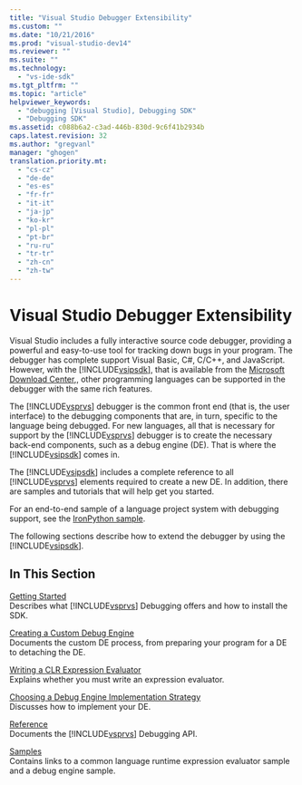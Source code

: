 ```yaml
---
title: "Visual Studio Debugger Extensibility"
ms.custom: ""
ms.date: "10/21/2016"
ms.prod: "visual-studio-dev14"
ms.reviewer: ""
ms.suite: ""
ms.technology: 
  - "vs-ide-sdk"
ms.tgt_pltfrm: ""
ms.topic: "article"
helpviewer_keywords: 
  - "debugging [Visual Studio], Debugging SDK"
  - "Debugging SDK"
ms.assetid: c088b6a2-c3ad-446b-830d-9c6f41b2934b
caps.latest.revision: 32
ms.author: "gregvanl"
manager: "ghogen"
translation.priority.mt: 
  - "cs-cz"
  - "de-de"
  - "es-es"
  - "fr-fr"
  - "it-it"
  - "ja-jp"
  - "ko-kr"
  - "pl-pl"
  - "pt-br"
  - "ru-ru"
  - "tr-tr"
  - "zh-cn"
  - "zh-tw"
---
```

# Visual Studio Debugger Extensibility
Visual Studio includes a fully interactive source code debugger, providing a powerful and easy-to-use tool for tracking down bugs in your program. The debugger has complete support Visual Basic, C#, C/C++, and JavaScript. However, with the [!INCLUDE[vsipsdk](../extensibility/includes/vsipsdk_md.md)], that is available from the [Microsoft Download Center](http://go.microsoft.com/fwlink/?LinkId=214453),, other programming languages can be supported in the debugger with the same rich features.  
  
 The [!INCLUDE[vsprvs](../code-quality/includes/vsprvs_md.md)] debugger is the common front end (that is, the user interface) to the debugging components that are, in turn, specific to the language being debugged. For new languages, all that is necessary for support by the [!INCLUDE[vsprvs](../code-quality/includes/vsprvs_md.md)] debugger is to create the necessary back-end components, such as a debug engine (DE). That is where the [!INCLUDE[vsipsdk](../extensibility/includes/vsipsdk_md.md)] comes in.  
  
 The [!INCLUDE[vsipsdk](../extensibility/includes/vsipsdk_md.md)] includes a complete reference to all [!INCLUDE[vsprvs](../code-quality/includes/vsprvs_md.md)] elements required to create a new DE. In addition, there are samples and tutorials that will help get you started.  
  
 For an end-to-end sample of a language project system with debugging support, see the [IronPython sample](http://msdn.microsoft.com/en-us/4c41695c-12c1-4670-b43b-d8d84c9e4089).  
  
 The following sections describe how to extend the debugger by using the [!INCLUDE[vsipsdk](../extensibility/includes/vsipsdk_md.md)].  
  
## In This Section  
 [Getting Started](../extensibility-debugger/getting-started-with-debugger-extensibility.md)  
 Describes what [!INCLUDE[vsprvs](../code-quality/includes/vsprvs_md.md)] Debugging offers and how to install the SDK.  
  
 [Creating a Custom Debug Engine](../extensibility-debugger/creating-a-custom-debug-engine.md)  
 Documents the custom DE process, from preparing your program for a DE to detaching the DE.  
  
 [Writing a CLR Expression Evaluator](../extensibility-debugger/writing-a-common-language-runtime-expression-evaluator.md)  
 Explains whether you must write an expression evaluator.  
  
 [Choosing a Debug Engine Implementation Strategy](../extensibility-debugger/choosing-a-debug-engine-implementation-strategy.md)  
 Discusses how to implement your DE.  
  
 [Reference](../extensibility-debugger-reference/reference--visual-studio-debugging-apis-.md)  
 Documents the [!INCLUDE[vsprvs](../code-quality/includes/vsprvs_md.md)] Debugging API.  
  
 [Samples](../extensibility-debugger/visual-studio-debugging-samples.md)  
 Contains links to a common language runtime expression evaluator sample and a debug engine sample.